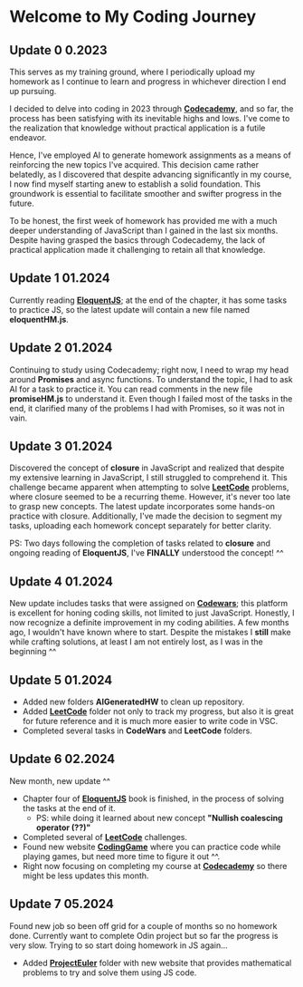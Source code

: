 # Welcome to My Coding Journey

## Update 0  0.2023

This serves as my training ground, where I periodically upload my homework as I continue to learn and progress in whichever direction I end up pursuing.

I decided to delve into coding in 2023 through **[Codecademy](https://www.codecademy.com)**, and so far, the process has been satisfying with its inevitable highs and lows. I've come to the realization that knowledge without practical application is a futile endeavor.

Hence, I've employed AI to generate homework assignments as a means of reinforcing the new topics I've acquired. This decision came rather belatedly, as I discovered that despite advancing significantly in my course, I now find myself starting anew to establish a solid foundation. This groundwork is essential to facilitate smoother and swifter progress in the future.

To be honest, the first week of homework has provided me with a much deeper understanding of JavaScript than I gained in the last six months. Despite having grasped the basics through Codecademy, the lack of practical application made it challenging to retain all that knowledge.

## Update 1 01.2024

Currently reading **[EloquentJS](https://eloquentjavascript.net/)**; at the end of the chapter, it has some tasks to practice JS, so the latest update will contain a new file named **eloquentHM.js**.

## Update 2 01.2024

Continuing to study using Codecademy; right now, I need to wrap my head around **Promises** and async functions. To understand the topic, I had to ask AI for a task to practice it. You can read comments in the new file **promiseHM.js** to understand it. Even though I failed most of the tasks in the end, it clarified many of the problems I had with Promises, so it was not in vain.

## Update 3 01.2024

Discovered the concept of **closure** in JavaScript and realized that despite my extensive learning in JavaScript, I still struggled to comprehend it. This challenge became apparent when attempting to solve **[LeetCode](https://leetcode.com/)** problems, where closure seemed to be a recurring theme. However, it's never too late to grasp new concepts. The latest update incorporates some hands-on practice with closure. Additionally, I've made the decision to segment my tasks, uploading each homework concept separately for better clarity.

PS: Two days following the completion of tasks related to **closure** and ongoing reading of **EloquentJS**, I've **FINALLY** understood the concept! ^^

## Update 4 01.2024

New update includes tasks that were assigned on **[Codewars](https://www.codewars.com/)**; this platform is excellent for honing coding skills, not limited to just JavaScript. Honestly, I now recognize a definite improvement in my coding abilities. A few months ago, I wouldn't have known where to start. Despite the mistakes I **still** make while crafting solutions, at least I am not entirely lost, as I was in the beginning ^^

## Update 5 01.2024

- Added new folders **AIGeneratedHW** to clean up repository.
- Added **[LeetCode](https://leetcode.com/)** folder not only to track my progress, but also it is great for future reference and it is much more easier to write code in VSC.
- Completed several tasks in **CodeWars** and **LeetCode** folders.

## Update 6 02.2024

New month, new update ^^

- Chapter four of **[EloquentJS](https://eloquentjavascript.net/)** book is finished, in the process of solving the tasks at the end of it.
  - PS: while doing it learned about new concept **"Nullish coalescing operator (??)"**
- Completed several of **[LeetCode](https://leetcode.com/)** challenges.
- Found new website **[CodingGame](https://www.codingame.com/)** where you can practice code while playing games, but need more time to figure it out ^^.
- Right now focusing on completing my course at **[Codecademy](https://www.codecademy.com)** so there might be less updates this month.

## Update 7 05.2024

Found new job so been off grid for a couple of months so no homework done.
Currently want to complete Odin project but so far the progress is very slow.
Trying to so start doing homework in JS again...

- Added **[ProjectEuler](https://projecteuler.net/)** folder with new website that provides mathematical problems to try and solve them using JS code.
